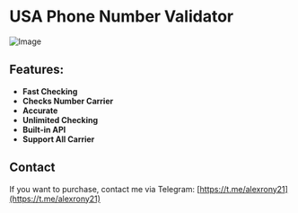 # USA Phone Number Validator

![Image](https://raw.githubusercontent.com/thepythoncode97/usa-phone-number-validator/main/usa_number_validator.png)

## Features:
- **Fast Checking**
- **Checks Number Carrier**
- **Accurate**
- **Unlimited Checking**
- **Built-in API**
- **Support All Carrier**

Contact
---

If you want to purchase, contact me via Telegram: [https://t.me/alexrony21](https://t.me/alexrony21)

